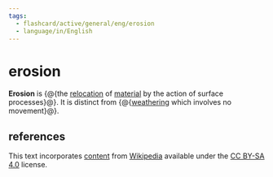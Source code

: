 ```yaml
---
tags:
  - flashcard/active/general/eng/erosion
  - language/in/English
---
```


# erosion

__Erosion__ is {@{the [relocation](sediment%20transport.md) of [material](material.md) by the action of surface processes}@}. It is distinct from {@{[weathering](weathering.md) which involves no movement}@}. <!--SR:!2029-08-04,1604,270!2028-09-20,1326,290-->

## references

This text incorporates [content](https://en.wikipedia.org/wiki/erosion) from [Wikipedia](Wikipedia.md) available under the [CC BY-SA 4.0](https://creativecommons.org/licenses/by-sa/4.0/) license.

